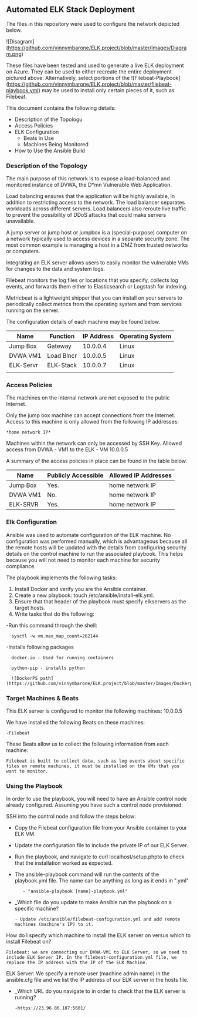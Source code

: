## Automated ELK Stack Deployment

The files in this repository were used to configure the network depicted below.

![Disagram] (https://github.com/vinnymbarone/ELK.project/blob/master/Images/Diagram.png)

These files have been tested and used to generate a live ELK deployment on Azure. They can be used to either recreate the entire deployment pictured above. Alternatively, select portions of the ![Filebeat-Playbook] (https://github.com/vinnymbarone/ELK.project/blob/master/filebeat-playbook.yml) may be used to install only certain pieces of it, such as Filebeat.

This document contains the following details:
- Description of the Topologu
- Access Policies
- ELK Configuration
  - Beats in Use
  - Machines Being Monitored
- How to Use the Ansible Build


### Description of the Topology

The main purpose of this network is to expose a load-balanced and monitored instance of DVWA, the D*mn Vulnerable Web Application.

Load balancing ensures that the application will be highly available, in addition to restricting access to the network.
The load balancer separates workloads across different servers. Load balancers also reroute live traffic to prevent the possibility of DDoS attacks that could make servers unavailable.

A jump server or jump host or jumpbox is a (special-purpose) computer on a network typically used to access devices in a separate security zone. The most common example is managing a host in a DMZ from trusted networks or computers. 

Integrating an ELK server allows users to easily monitor the vulnerable VMs for changes to the data and system logs.

Filebeat monitors the log files or locations that you specify, collects log events, and forwards them either to Elasticsearch or Logstash for indexing.

Metricbeat is a lightweight shipper that you can install on your servers to periodically collect metrics from the operating system and from services running on the server.

The configuration details of each machine may be found below.

| Name     | Function | IP Address | Operating System |
|----------|----------|------------|------------------|
| Jump Box |Gateway   | 10.0.0.4   | Linux            |
| DVWA VM1 |Load Blncr| 10.0.0.5   | Linux            |
| ELK-Servr|ELK-Stack | 10.0.0.7   | Linux            |
|          |          |            |                  |

### Access Policies

The machines on the internal network are not exposed to the public Internet. 

Only the jump box machine can accept connections from the Internet. Access to this machine is only allowed from the following IP addresses:

    *home network IP*

Machines within the network can only be accessed by SSH Key.
Allowed access from DVWA - VM1 to the ELK - VM 10.0.0.5

A summary of the access policies in place can be found in the table below.

| Name     | Publicly Accessible | Allowed IP Addresses |
|----------|---------------------|----------------------|
| Jump Box | Yes.                |home network IP       |
| DVWA VM1 | No.                 |home network IP       |
| ELK-SRVR | Yes.                |home network IP       |

### Elk Configuration

Ansible was used to automate configuration of the ELK machine. No configuration was performed manually, which is advantageous because all the remote hosts will be updated with the details from configuring security details on the control machine to run the associated playbook. This helps because you will not need to monitor each machine for security compliance.

The playbook implements the following tasks:

1. Install Docker and verify you are the Ansible container.
2. Create a new playbook: touch /etc/ansible/install-elk.yml.
3. Ensure that that header of the playbook must specify elkservers as the target hosts.
4. Write tasks that do the following:
  
  -Run this command through the shell: 
  
      sysctl -w vm.max_map_count=262144
  
  -Installs following packages
      
      docker.io - Used for running containers
      
      python-pip - installs python
      
      ![DockerPS path] (https://github.com/vinnymbarone/ELK.project/blob/master/Images/Dockerps.png)

### Target Machines & Beats
This ELK server is configured to monitor the following machines:
10.0.0.5

We have installed the following Beats on these machines:

    -Filebeat

These Beats allow us to collect the following information from each machine:

    Filebeat is built to collect data, such as log events about specific files on remote machines, it must be installed on the VMs that you want to monitor.

### Using the Playbook
In order to use the playbook, you will need to have an Ansible control node already configured. Assuming you have such a control node provisioned: 

SSH into the control node and follow the steps below:
- Copy the Filebeat configuration file from your Ansible container to your ELK VM.
- Update the configuration file to include the private IP of our ELK Server.
- Run the playbook, and navigate to curl localhost/setup.phpto to check that the installation worked as expected.

- The ansible-playbook command will run the contents of the playbook.yml file. The name can be anything as long as it ends in ".yml"
         
         - "ansible-playbook [name]-playbook.yml"

- _Which file do you update to make Ansible run the playbook on a specific machine? 
   
      - Update /etc/ansible/filebeat-configuration.yml and add remote machines (machine's IP) to it. 

How do I specify which machine to install the ELK server on versus which to install Filebeat on?

    Filebeat: we are connecting our DVWA-VM1 to ELK Server, so we need to include ELK Server IP. In the filebeat-configuration.yml file, we replace the IP address with the IP of the ELK Machine.

ELK Server: We specify a remote user (machine admin name) in the ansible.cfg file and we list the IP address of our ELK server in the hosts file. 

- _Which URL do you navigate to in order to check that the ELK server is running?
    
      -https://23.96.86.187:5601/

